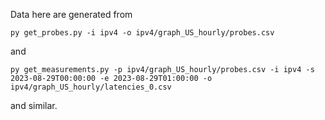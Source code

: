Data here are generated from

```py get_probes.py -i ipv4 -o ipv4/graph_US_hourly/probes.csv```

and

```py get_measurements.py -p ipv4/graph_US_hourly/probes.csv -i ipv4 -s 2023-08-29T00:00:00 -e 2023-08-29T01:00:00 -o ipv4/graph_US_hourly/latencies_0.csv```

and similar.
